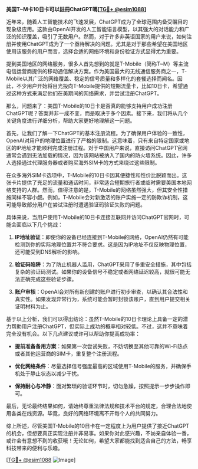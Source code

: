 **美国T~M卡10日卡可以註冊ChatGPT嗎[[TG💪+ @esim1088](https://t.me/s/esim1088)]**

近年来，随着人工智能技术的飞速发展，ChatGPT成为了全球范围内备受瞩目的现象级应用。这款由OpenAI开发的人工智能语言模型，以其强大的对话能力和广泛的知识覆盖，吸引了无数用户。然而，对于许多非英语国家的用户来说，如何注册并使用ChatGPT成为了一个亟待解决的问题。尤其是对于那些希望在美国地区使用该服务的用户而言，选择合适的网络环境和身份验证方式显得尤为重要。

提到美国地区的网络服务，很多人首先想到的就是T-Mobile（简称T~M）等主流电信运营商提供的移动通信解决方案。作为美国最大的无线通信服务商之一，T-Mobile以其广泛的网络覆盖、稳定的信号质量和多样化的套餐选择而闻名。因此，不少用户开始将目光投向T-Mobile提供的短期流量卡，比如10日卡，希望通过这种方式来满足他们在美期间的网络需求，并尝试注册ChatGPT。

那么，问题来了：美国T-Mobile的10日卡是否真的能够支持用户成功注册ChatGPT呢？答案并非一成不变，而是取决于多个因素。接下来，我们将从几个关键角度进行详细分析，帮助大家更好地理解这一问题。

首先，让我们了解一下ChatGPT的基本注册流程。为了确保用户体验的一致性，OpenAI对用户的地理位置进行了严格的限制。这意味着，只有来自特定国家或地区的IP地址才能顺利完成注册过程。对于中国用户来说，直接访问ChatGPT官网通常会遇到无法加载的情况，因为该网站被纳入了国内的防火墙系统。因此，许多人选择通过代理服务器或者购买海外SIM卡的方式来绕过这些限制。

在众多海外SIM卡选项中，T-Mobile的10日卡因其便捷性和性价比脱颖而出。这张卡片提供了充足的流量和通话时间，非常适合短期旅行者或临时需要美国本地网络支持的人群。然而，值得注意的是，T-Mobile的网络虽然强大，但其安全性措施同样不容小觑。例如，T-Mobile会对新激活的账户实施一定的防欺诈机制，这可能导致部分用户在尝试注册时遭遇验证码验证失败的问题。

具体来说，当用户使用T-Mobile的10日卡连接互联网并访问ChatGPT官网时，可能会面临以下几个挑战：

1. **IP地址验证**：即使你的设备已经连接到T-Mobile的网络，OpenAI仍然有可能检测到你的实际地理位置并不符合要求。这是因为IP地址不仅反映物理位置，还可能受到DNS解析的影响。
   
2. **验证码陷阱**：为了防止机器人滥用，ChatGPT采用了多重安全措施，其中包括复杂的验证码测试。如果你的设备信号不稳定或者网络延迟较高，就很可能无法正确完成这些验证步骤。

3. **账户审核**：OpenAI会对所有新创建的账户进行初步审查，以确认其合法性和真实性。如果发现异常行为，系统可能会暂时封锁该账户，直到用户提交相关证明材料为止。

基于以上分析，我们可以得出结论：虽然T-Mobile的10日卡理论上具备一定的潜力帮助用户注册ChatGPT，但实际上成功的概率相对较低。不过，这并不意味着完全没有机会。以下几点建议或许可以帮助你提高成功率：

- **提前准备备用方案**：如果第一次尝试失败，不妨切换至其他可靠的Wi-Fi热点或者其他运营商的SIM卡，重复整个注册流程。
  
- **优化网络条件**：尽量选择信号强度最高的区域使用T-Mobile的服务，并确保手机处于静止状态以减少干扰。

- **保持耐心与冷静**：面对繁琐的验证环节时，切勿急躁，按照提示一步步操作即可。

最后，无论最终结果如何，请始终尊重法律法规和技术平台的规定，合理合法地使用各类在线资源。毕竟，良好的网络环境离不开每个人的共同努力。

综上所述，尽管美国T-Mobile的10日卡在一定程度上为用户提供了接近ChatGPT的机会，但想要真正实现注册并非易事。如果你对此感兴趣，不妨亲自体验一番，或许会有意想不到的收获哦！无论如何，希望大家都能找到适合自己的方法，畅享科技带来的便利与乐趣。

[[TG💪+ @esim1088](https://t.me/s/esim1088) ![Image](https://i.postimg.cc/4NQfJmqS/Snipaste-2025-05-13-00-14-12.png)]